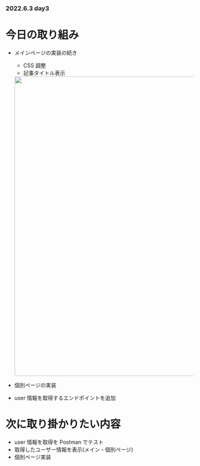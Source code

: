 ### 2022.6.3 day3

# 今日の取り組み

- メインページの実装の続き

  - CSS 調整  
  - 記事タイトル表示

  <img src="https://user-images.githubusercontent.com/76232904/171867300-dbcec97f-e412-408e-80d0-3689ae66a684.png" width="800px">

- 個別ページの実装
- user 情報を取得するエンドポイントを追加

# 次に取り掛かりたい内容

- user 情報を取得を Postman でテスト
- 取得したユーザー情報を表示(メイン・個別ページ)
- 個別ページ実装

